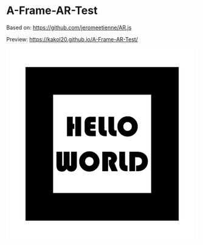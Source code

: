 # A-Frame-AR-Test
Based on: https://github.com/jeromeetienne/AR.js

Preview: https://kakol20.github.io/A-Frame-AR-Test/

![alt text](marker.png)